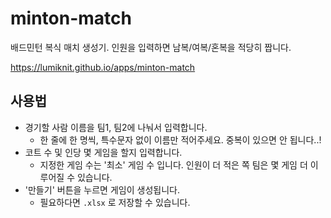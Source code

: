 # minton-match

배드민턴 복식 매치 생성기.
인원을 입력하면 남복/여복/혼복을 적당히 짭니다.

https://lumiknit.github.io/apps/minton-match

## 사용법

- 경기할 사람 이름을 팀1, 팀2에 나눠서 입력합니다.
	- 한 줄에 한 명씩, 특수문자 없이 이름만 적어주세요. 중복이 있으면 안 됩니다..!
- 코트 수 및 인당 몇 게임을 할지 입력합니다.
  - 지정한 게임 수는 '최소' 게임 수 입니다. 인원이 더 적은 쪽 팀은 몇 게임 더 이루어질 수 있습니다.
- '만들기' 버튼을 누르면 게임이 생성됩니다.
	- 필요하다면 `.xlsx` 로 저장할 수 있습니다.
